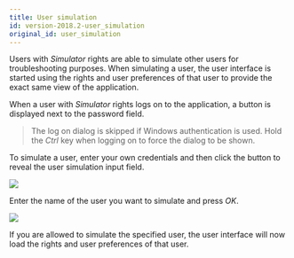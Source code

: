 ```yaml
---
title: User simulation
id: version-2018.2-user_simulation
original_id: user_simulation
---
```


Users with *Simulator* rights are able to simulate other users for troubleshooting purposes. When simulating a user, the user interface is started using the rights and user preferences of that user to provide the exact same view of the application.

When a user with *Simulator* rights logs on to the application, a button is displayed next to the password field. 

> The log on dialog is skipped if Windows authentication is used. Hold the *Ctrl* key when logging on to force the dialog to be shown.

To simulate a user, enter your own credentials and then click the button to reveal the user simulation input field.

![](../assets/iam_admin/image7.png)

Enter the name of the user you want to simulate and press *OK*.

![](../assets/iam_admin/image8.png)

If you are allowed to simulate the specified user, the user interface will now load the rights and user preferences of that user.
